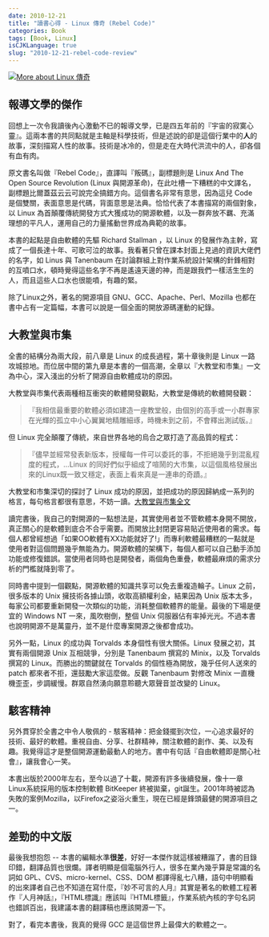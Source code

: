 ```yaml
---
date: 2010-12-21
title: "讀書心得 - Linux 傳奇 (Rebel Code)"
categories: Book
tags: [Book, Linux]
isCJKLanguage: true
slug: "2010-12-21-rebel-code-review"
---
```


<a href="http://www.anobii.com/books/Linux_%E5%82%B3%E5%A5%87/9789571333632/01703e4119ee4f88ab/" class="book-cover" title="More about Linux 傳奇"><img alt="More about Linux 傳奇" src="http://image.anobii.com/anobi/image_book.php?type=5&amp;item_id=01703e4119ee4f88ab&amp;time=0" title="More about Linux 傳奇" class="left" /></a>

## 報導文學的傑作 ##

回想上一次令我讀後內心激動不已的報導文學，已是四五年前的『宇宙的寂寞心靈』。這兩本書的共同點就是主軸是科學技術，但是述說的卻是這個行業中的**人**的故事，深刻描寫人性的故事。技術是冰冷的，但是走在大時代洪流中的人，卻各個有血有肉。

原文書名叫做『Rebel Code』，直譯叫『叛碼』，副標題則是 Linux And The Open Source Revolution (Linux 與開源革命)，在此吐槽一下糟糕的中文譯名，副標題比爾蓋茲云云可說完全搞錯方向。這個書名非常有意思，因為這兒 Code 是個雙關，表面意思是代碼，背面意思是法典。恰恰代表了本書描寫的兩個對象，以 Linux 為首顛覆傳統開發方式大獲成功的開源軟體，以及一群奔放不羈、充滿理想的平凡人，運用自己的力量搖動世界成為典範的故事。

本書的起點是自由軟體的先驅 Richard Stallman ，以 Linux 的發展作為主幹，寫成了一個長達十年、可歌可泣的故事。我看著只曾在課本封面上見過的資訊大佬們的名字，如 Linus 與 Tanenbaum 在討論群組上對作業系統設計架構的針鋒相對的互噴口水，頓時覺得這些名字不再是遙遠天邊的神，而是跟我們一樣活生生的人，而且這些人口水也很能噴，有趣的緊。

除了Linux之外，著名的開源項目 GNU、GCC、Apache、Perl、Mozilla 也都在書中占有一定篇幅，本書可以說是一個全面的開放源碼運動的紀錄。

## 大教堂與市集 ##

全書的結構分為兩大段，前八章是 Linux 的成長過程，第十章後則是 Linux 一路攻城掠地。而位居中間的第九章是本書的一個高潮，全章以『大教堂和市集』一文為中心，深入淺出的分析了開源自由軟體成功的原因。

大教堂與市集代表兩種相互衝突的軟體開發觀點，大教堂是傳統的軟體開發觀：

>『我相信最重要的軟體必須如建造一座教堂般，由個別的高手或一小群專家在光輝的孤立中小心翼翼地精雕細琢，時機未到之前，不會釋出測試版。』

但 Linux 完全顛覆了傳統，來自世界各地的烏合之眾打造了高品質的程式：

>『儘早並經常發表新版本，授權每一件可以委託的事，不拒絕幾乎到混亂程度的程式，...Linux 的同好們似乎組成了喧鬧的大市集，以這個風格發展出來的Linux既一致又穩定，表面上看來真是一連串的奇蹟。』

大教堂和市集深切的探討了 Linux 成功的原因，並把成功的原因歸納成一系列的格言，每句格言都很有意思，不妨一讀。[大教堂與市集全文](http://www.cui-zy.cn/Recommended/Linux/%E6%95%99%E5%A0%82%E8%88%87%E5%B8%82%E9%9B%86.pdf)

讀完書後，我自己的對開源的一點想法是，其實使用者並不管軟體本身開不開放，真正關心的是軟體到底合不合乎需要。而開放比封閉更容易貼近使用者的需求。每個人都曾經想過「如果OO軟體有XX功能就好了!」而專利軟體最糟糕的一點就是使用者對這個問題幾乎無能為力。開源軟體的架構下，每個人都可以自己動手添加功能或修復錯誤。當使用者同時也是開發者，兩個角色重疊，軟體最麻煩的需求分析的門檻就降到零了。

同時書中提到一個觀點，開源軟體的知識共享可以免去重複造輪子。Linux 之前，很多版本的 Unix 擁技術各據山頭，收取高額權利金，結果因為 Unix 版本太多，每家公司都要重新開發一次類似的功能，消耗整個軟體界的能量。最後的下場是便宜的 Windows NT 一來，風吹樹倒，整個 Unix 伺服器佔有率掉光光。不過本書也說明開源不是萬靈丹，並不是什麼專案開源之後都會成功。

另外一點，Linux 的成功與 Torvalds 本身個性有很大關係。Linux 發展之初，其實有兩個開源 Unix 互相競爭，分別是 Tanenbaum 撰寫的 Minix，以及 Torvalds 撰寫的 Linux。而勝出的關鍵就在 Torvalds 的個性極為開放，幾乎任何人送來的 patch 都來者不拒，還鼓勵大家這麼做。反觀 Tanenbaum 對修改 Minix 一直機機歪歪，步調緩慢。群眾自然湧向願意聆聽大眾聲音並改變的 Linux。

## 駭客精神 #

另外貫穿於全書之中令人敬佩的 - 駭客精神：把金錢擺到次位，一心追求最好的技術、最好的軟體。重視自由、分享、社群精神，關注軟體的創作、美、以及有趣。我覺得這才是整個開源運動最動人的地方。書中有句話『自由軟體即是關心社會』，讓我會心一笑。

本書出版於2000年左右，至今以過了十載，開源有許多後續發展，像十一章Linux系統採用的版本控制軟體 BitKeeper 終被拋棄，git誕生。2001年時被認為失敗的案例Mozilla，以Firefox之姿浴火重生，現在已經是鋒頭最健的開源項目之一。

## 差勁的中文版 #

最後我想抱怨 -- 本書的編輯水準**很差**，好好一本傑作就這樣被糟蹋了，書的目錄印錯，翻譯品質也很爛。譯者明顯是個電腦外行人，很多在業內幾乎算是常識的名詞如 GPL、CVS、micro-kernel、CSS、DOM 都譯得亂七八糟，語句中明顯看的出來譯者自己也不知道在寫什麼，『妙不可言的人月』其實是著名的軟體工程著作『人月神話』，『HTML標識』應該叫『HTML標籤』，作業系統內核的字句名詞也錯誤百出，我建議本書的翻譯稿也應該開源一下。

對了，看完本書後，我真的覺得 GCC 是這個世界上最偉大的軟體之一。
